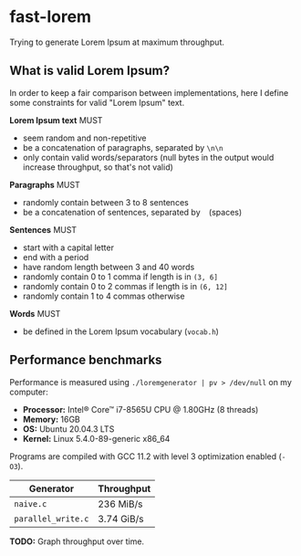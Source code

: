 # fast-lorem

Trying to generate Lorem Ipsum at maximum throughput.

## What is valid Lorem Ipsum?

In order to keep a fair comparison between implementations, here I define some constraints for valid "Lorem Ipsum" text.

**Lorem Ipsum text** MUST
- seem random and non-repetitive
- be a concatenation of paragraphs, separated by `\n\n`
- only contain valid words/separators (null bytes in the output would increase throughput, so that's not valid)

**Paragraphs** MUST
- randomly contain between 3 to 8 sentences
- be a concatenation of sentences, separated by ` ` (spaces)

**Sentences** MUST
- start with a capital letter
- end with a period
- have random length between 3 and 40 words
- randomly contain 0 to 1 comma if length is in `(3, 6]`
- randomly contain 0 to 2 commas if length is in `(6, 12]`
- randomly contain 1 to 4 commas otherwise

**Words** MUST
- be defined in the Lorem Ipsum vocabulary (`vocab.h`)

## Performance benchmarks

Performance is measured using `./loremgenerator | pv > /dev/null` on my computer:
- **Processor:** Intel® Core™ i7-8565U CPU @ 1.80GHz (8 threads)
- **Memory:** 16GB
- **OS:** Ubuntu 20.04.3 LTS
- **Kernel:** Linux 5.4.0-89-generic x86_64

Programs are compiled with GCC 11.2 with level 3 optimization enabled (`-O3`).

|Generator          | Throughput |
|-------------------|------------|
|`naive.c`          |236 MiB/s   |
|`parallel_write.c` |3.74 GiB/s  |

**TODO:** Graph throughput over time.
